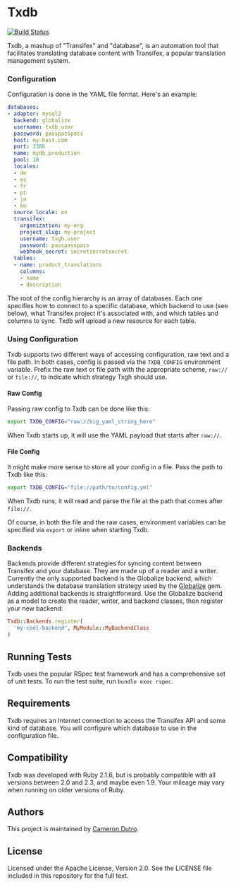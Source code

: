 Txdb
====

[![Build Status](https://travis-ci.org/lumoslabs/txdb.svg?branch=master)](https://travis-ci.org/lumoslabs/txdb)

Txdb, a mashup of "Transifex" and "database", is an automation tool that facilitates translating database content with Transifex, a popular translation management system.

### Configuration

Configuration is done in the YAML file format. Here's an example:

```yaml
databases:
- adapter: mysql2
  backend: globalize
  username: txdb_user
  password: passpasspass
  host: my-host.com
  port: 3306
  name: mydb_production
  pool: 10
  locales:
  - de
  - es
  - fr
  - pt
  - ja
  - ko
  source_locale: en
  transifex:
    organization: my-org
    project_slug: my-project
    username: txgh.user
    password: passpasspass
    webhook_secret: secretsecretsecret
  tables:
  - name: product_translations
    columns:
    - name
    - description
```

The root of the config hierarchy is an array of databases. Each one specifies how to connect to a specific database, which backend to use (see below), what Transifex project it's associated with, and which tables and columns to sync. Txdb will upload a new resource for each table.

### Using Configuration

Txdb supports two different ways of accessing configuration, raw text and a file path. In both cases, config is passed via the `TXDB_CONFIG` environment variable. Prefix the raw text or file path with the appropriate scheme, `raw://` or `file://`, to indicate which strategy Txgh should use.

#### Raw Config

Passing raw config to Txdb can be done like this:

```bash
export TXDB_CONFIG="raw://big_yaml_string_here"
```

When Txdb starts up, it will use the YAML payload that starts after `raw://`.

#### File Config

It might make more sense to store all your config in a file. Pass the path to Txdb like this:

```bash
export TXDB_CONFIG="file://path/to/config.yml"
```

When Txdb runs, it will read and parse the file at the path that comes after `file://`.

Of course, in both the file and the raw cases, environment variables can be specified via `export` or inline when starting Txdb.

### Backends

Backends provide different strategies for syncing content between Transifex and your database. They are made up of a reader and a writer. Currently the only supported backend is the Globalize backend, which understands the database translation strategy used by the [Globalize](https://github.com/globalize/globalize) gem. Adding additional backends is straightforward. Use the Globalize backend as a model to create the reader, writer, and backend classes, then register your new backend:

```ruby
Txdb::Backends.register(
  'my-cool-backend', MyModule::MyBackendClass
)
```

Running Tests
---

Txdb uses the popular RSpec test framework and has a comprehensive set of unit tests. To run the test suite, run `bundle exec rspec`.

Requirements
---

Txdb requires an Internet connection to access the Transifex API and some kind of database. You will configure which database to use in the configuration file.

Compatibility
---

Txdb was developed with Ruby 2.1.6, but is probably compatible with all versions between 2.0 and 2.3, and maybe even 1.9. Your mileage may vary when running on older versions of Ruby.

Authors
---

This project is maintained by [Cameron Dutro](https://github.com/camertron).

License
---

Licensed under the Apache License, Version 2.0. See the LICENSE file included in this repository for the full text.
